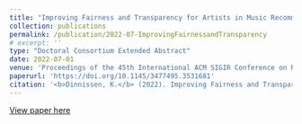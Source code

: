 ```yaml
---
title: "Improving Fairness and Transparency for Artists in Music Recommender Systems"
collection: publications
permalink: /publication/2022-07-ImprovingFairnessandTransparency
# excerpt: ''
type: "Doctoral Consortium Extended Abstract"
date: 2022-07-01
venue: 'Proceedings of the 45th International ACM SIGIR Conference on Research and Development in Information Retrieval (SIGIR `22). New York, NY, USA: Association for Computing Machinery'
paperurl: 'https://doi.org/10.1145/3477495.3531681'
citation: '<b>Dinnissen, K.</b> (2022). Improving Fairness and Transparency for Artists in Music Recommender Systems. In <i>Proceedings of the 45th International ACM SIGIR Conference on Research and Development in Information Retrieval (SIGIR `22)</i>. New York, NY, USA: Association for Computing Machinery, 3498.'
---
```

<!-- 
Streaming services have become one of today’s main sources of music consumption, with music recommender systems (MRS) as important components. The MRS’ choices strongly influence what users consume, and vice versa [3]. Therefore, there is a growing interest in ensuring the fairness of these choices for all stakeholders involved. Firstly, for users, unfairness might result in some users receiving lower-quality recommendations in terms of accuracy and coverage [4]. Secondly, item provider (i.e. artist) unfairness might result in some artists receiving less exposure, and therefore less revenue [2]. However, it is challenging to improve fairness without a decrease in, for instance, overall recommendation quality or user satisfaction. Additional complications arise when balancing possibly domain-specific objectives for multiple stakeholders at once [2]. While fairness research exists from both the user and artist perspective in the music domain, there is a lack of research directly consulting artists—with [3] as an exception.
When interacting with recommendation systems and evaluating their fairness, the many factors influencing recommendation system decisions can cause another difficulty: lack of transparency [5]. Artists indicate they would appreciate more transparency in MRS—both towards the user and themselves [3]. While e.g. [5] use explanations to increase  transparency for MRS users, to the best of our knowledge, no research has addressed improving transparency for artists this way.
This interdisciplinary research project aims to bridge the gap between MRS and item providers. To improve fairness and transparency for artists, our goal is to answer these questions:
* RQ1: What do artists consider to be the main improvement areas in streaming services, and in automated music recommendations in particular?
* RQ2: How could MRS explanations best serve artists?
* RQ3: How should explanations for artists be implemented in a music recommendation ecosystem?
To answer RQ1, we further establish the artists’ perspective on MRS through conducting interviews. Building on [3], who interviewed Spanish-speaking artists, we ask Dutch-speaking artists about how they feel affected by current MRS implementations, and potential fairness improvements there. As both the Spanish and Dutch participant samples contain a diverse set of artists (e.g., in genre, popularity, age and gender), we expect to gain additional insight into MRS fairness perspectives through these interviews. Moreover, we will be able to identify cultural differences, if any.
Since the interviews suggest transparency as a main improvement area, we further address this in RQ2 and study how MRS explanations could contribute to item provider fairness. We apply findings from user-centered studies that utilize different user characteristics, e.g. [5], and from other domains that focus on item provider or multi-stakeholder explanations, such as [1].
Based on RQ2 conclusions, to answer RQ3 we develop MRS explanations for artists with particular attention to robustness. We balance added transparency with added cognitive load, and focus especially on fairness-clarifying or enhancing techniques.
This work will provide valuable insights into artists’ perspectives on fairness, and a novel application of MRS explanations. We will lay the foundation for positive impact on MRS transparency for artists, as well as for developers aiming to improve fairness. -->

[View paper here](https://dl.acm.org/doi/pdf/10.1145/3477495.3531681)
<!-- 
Dinnissen, K. (2022). Improving Fairness and Transparency for Artists in Music Recommender Systems. In <i>Proceedings of the 45th International ACM SIGIR Conference on Research and Development in Information Retrieval (SIGIR '22)</i>. New York, NY, USA: Association for Computing Machinery, 3498. https://doi.org/10.1145/3477495.3531681 -->